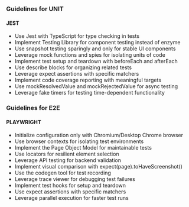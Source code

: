 ### Guidelines for UNIT

#### JEST

- Use Jest with TypeScript for type checking in tests
- Implement Testing Library for component testing instead of enzyme
- Use snapshot testing sparingly and only for stable UI components
- Leverage mock functions and spies for isolating units of code
- Implement test setup and teardown with beforeEach and afterEach
- Use describe blocks for organizing related tests
- Leverage expect assertions with specific matchers
- Implement code coverage reporting with meaningful targets
- Use mockResolvedValue and mockRejectedValue for async testing
- Leverage fake timers for testing time-dependent functionality


### Guidelines for E2E

#### PLAYWRIGHT

- Initialize configuration only with Chromium/Desktop Chrome browser
- Use browser contexts for isolating test environments
- Implement the Page Object Model for maintainable tests
- Use locators for resilient element selection
- Leverage API testing for backend validation
- Implement visual comparison with expect(page).toHaveScreenshot()
- Use the codegen tool for test recording
- Leverage trace viewer for debugging test failures
- Implement test hooks for setup and teardown
- Use expect assertions with specific matchers
- Leverage parallel execution for faster test runs